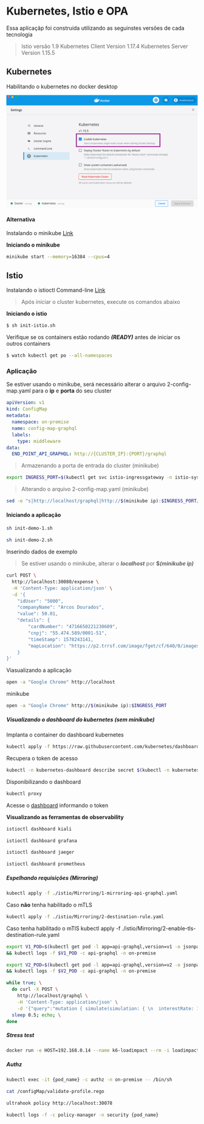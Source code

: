 # Kubernetes, Istio e OPA

Essa aplicaçãp foi construida utilizando as seguinstes versões de cada tecnologia

> Istio versão 1.9
> Kubernetes Client Version 1.17.4
> Kubernetes Server Version 1.15.5

## Kubernetes

Habilitando o kubernetes no docker desktop

![](./docs/docker-desktop.png)

#### Alternativa

Instalando o minikube [Link](https://kubernetes.io/docs/tasks/tools/install-minikube/)

**Iniciando o minikube**
```bash
minikube start --memory=16384 --cpus=4
```

## Istio

Instalando o istioctl Command-line [Link](https://archive.istio.io/v1.4/docs/setup/getting-started/#download)

> Após iniciar o cluster kubernetes, execute os comandos abaixo

**Iniciando o istio**

```bash
$ sh init-istio.sh
```

 Verifique se os containers estão rodando ***(READY)*** antes de iniciar os outros containers

```bash
$ watch kubectl get po --all-namespaces
```

### Aplicação

Se estiver usando o minikube, será necessário alterar o arquivo 2-config-map.yaml para o **ip** e **porta** do seu cluster

```yaml
apiVersion: v1
kind: ConfigMap
metadata:
  namespace: on-premise
  name: config-map-graphql
  labels:
    type: middleware
data:
  END_POINT_API_GRAPHQL: http://{CLUSTER_IP}:{PORT}/graphql
```

> Armazenando a porta de entrada do cluster (minikube)

```bash
export INGRESS_PORT=$(kubectl get svc istio-ingressgateway -n istio-system -o jsonpath='{.spec.ports[1].nodePort}')
```

> Alterando o arquivo 2-config-map.yaml (minikube)

```bash
sed -e "s|http://localhost/graphql|http://$(minikube ip):$INGRESS_PORT/graphql|g" 2-config-map.yaml | kubectl apply -f -
```

#### Iniciando a aplicação

```bash
sh init-demo-1.sh
```

```bash
sh init-demo-2.sh
```

Inserindo dados de exemplo

> Se estiver usando o minikube, alterar o ***localhost*** por **$*(minikube ip)***

```bash
curl POST \
  http://localhost:30080/expense \
  -H 'Content-Type: application/json' \
  -d '{
    "idUser": "5000",
    "companyName": "Arcos Dourados",
    "value": 50.01,
    "details": {
        "cardNumber": "4716650221230609",
        "cnpj": "55.474.589/0001-51",
        "timeStamp": 1578243141,
        "mapLocation": "https://p2.trrsf.com/image/fget/cf/640/0/images.terra.com/2020/09/24/maps.JPG"
    }
}'
```

 Viasualizando a aplicação

```bash
open -a "Google Chrome" http://localhost
```

minikube

```bash
open -a "Google Chrome" http://$(minikube ip):$INGRESS_PORT
```

##### Visualizando o dashboard do kubernetes (***sem minikube***)

Implanta o container do dashboard kubernetes
```bash
kubectl apply -f https://raw.githubusercontent.com/kubernetes/dashboard/v2.0.0-beta8/aio/deploy/recommended.yaml
```

Recupera o token de acesso

```bash
kubectl -n kubernetes-dashboard describe secret $(kubectl -n kubernetes-dashboard get secret | grep admin-user | awk '{print $1}')
```

Disponibilizando o dashboard

```bash
kubectl proxy
```

Acesse o [dashboard](http://localhost:8001/api/v1/namespaces/kubernetes-dashboard/services/https:kubernetes-dashboard:/proxy/) informando o token

**Visualizando as ferramentas de observability** 

```bash
istioctl dashboard kiali
```

```bash
istioctl dashboard grafana
```

```bash
istioctl dashboard jaeger
```

```bash
istioctl dashboard prometheus
```

##### Espelhando requisições (Mirroring)

```bash
kubectl apply -f ./istio/Mirroring/1-mirroring-api-graphql.yaml
```

Caso **não** tenha habilitado o mTLS

```bash
kubectl apply -f ./istio/Mirroring/2-destination-rule.yaml
```

Caso tenha habilitado o mTlS
kubectl apply -f ./istio/Mirroring/2-enable-tls-destination-rule.yaml

```bash
export V1_POD=$(kubectl get pod -l app=api-graphql,version=v1 -o jsonpath={.items..metadata.name} -n on-premise) \
&& kubectl logs -f $V1_POD -c api-graphql -n on-premise
```
```bash
export V2_POD=$(kubectl get pod -l app=api-graphql,version=v2 -o jsonpath={.items..metadata.name} -n on-premise) \
&& kubectl logs -f $V2_POD -c api-graphql -n on-premise
```

```bash
while true; \
  do curl -X POST \
    http://localhost/graphql \
    -H 'Content-Type: application/json' \
    -d '{"query":"mutation { simulate(simulation: { \n  interestRate: 1.99, loanAmount: 500.00, days: 20 \n}) {value tax}}"}'; \
  sleep 0.5; echo; \
done
```

##### Stress test

```bash
docker run -e HOST=192.168.0.14 --name k6-loadimpact --rm -i loadimpact/k6:master run - <./test/service-middleware-java.js
```

##### Authz 

```bash
kubectl exec -it {pod_name} -c authz -n on-premise -- /bin/sh
```

```bash
cat /configMap/validate-profile.rego
```

```bash
ultrahook policy http://localhost:30078
```

```bash
kubectl logs -f -c policy-manager -n security {pod_name}
```
